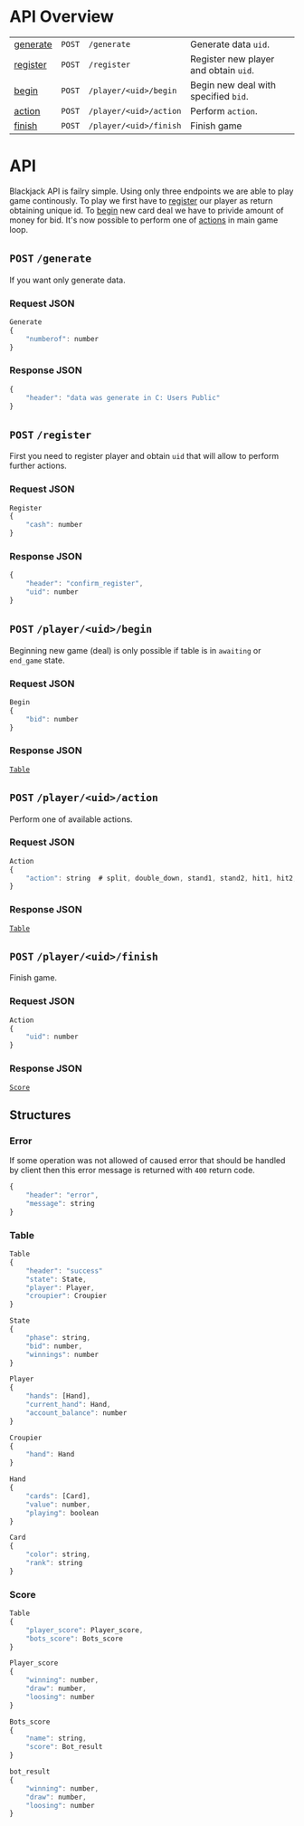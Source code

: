 # API Overview

|                       |        |                        |                                       |
|:--------------------- | ------:|:---------------------- |:------------------------------------- |
| [generate](#generate) | `POST` | `/generate`            | Generate data `uid`.                  |
| [register](#register) | `POST` | `/register`            | Register new player and obtain `uid`. |
| [begin](#begin)       | `POST` | `/player/<uid>/begin`  | Begin new deal with specified `bid`.  |
| [action](#action)     | `POST` | `/player/<uid>/action` | Perform `action`.                     |
| [finish](#finish)     | `POST` | `/player/<uid>/finish` | Finish game                           |

# API
Blackjack API is failry simple. Using only three endpoints we are able to play game continously.
To play we first have to [register](#register) our player as return obtaining unique id.
To [begin](#begin) new card deal we have to privide amount of money for bid.
It's now possible to perform one of [actions](#action) in main game loop.

## <a id="register"></a> `POST`  `/generate` 
If you want only generate data.
### Request JSON
```javascript
Generate
{
    "numberof": number
}
```
### Response JSON
```javascript
{
    "header": "data was generate in C: Users Public"
}
```

## <a id="register"></a> `POST`  `/register` 
First you need to register player and obtain `uid` that will allow to perform further actions.
### Request JSON
```javascript
Register
{
    "cash": number
}
```
### Response JSON
```javascript
{
    "header": "confirm_register",
    "uid": number
}
```

## <a id="begin"></a> `POST` `/player/<uid>/begin`
Beginning new game (deal) is only possible if table is in `awaiting` or `end_game` state.
### Request JSON
```javascript
Begin
{
    "bid": number
}
```
### Response JSON
[`Table`](#table)

## <a id="action"></a> `POST` `/player/<uid>/action`
Perform one of available actions.
### Request JSON
```javascript
Action
{
    "action": string  # split, double_down, stand1, stand2, hit1, hit2, insure, surrender, end_game
}
```
### Response JSON
[`Table`](#table)

## <a id="action"></a> `POST` `/player/<uid>/finish`
Finish game.
### Request JSON
```javascript
Action
{
    "uid": number
}
```
### Response JSON
[`Score`](#score)

## Structures

### Error
If some operation was not allowed of caused error that should be handled by client then this error message is returned with `400` return code.
```javascript
{
    "header": "error",
    "message": string
}
```

### Table
```javascript
Table
{
    "header": "success"
    "state": State,
    "player": Player,
    "croupier": Croupier
}
```

```javascript
State
{
    "phase": string,
    "bid": number,
    "winnings": number
}
```

```javascript
Player
{
    "hands": [Hand],
    "current_hand": Hand,
    "account_balance": number
}
```

```javascript
Croupier
{
    "hand": Hand
}
```

```javascript
Hand
{
    "cards": [Card],
    "value": number,
    "playing": boolean
}
```

```javascript
Card
{
    "color": string,
    "rank": string
}
```
### Score
```javascript
Table
{
    "player_score": Player_score,
    "bots_score": Bots_score
}
```

```javascript
Player_score
{
    "winning": number,
    "draw": number,
    "loosing": number
}
```

```javascript
Bots_score
{
    "name": string,
    "score": Bot_result
}
```

```javascript
bot_result
{
    "winning": number,
    "draw": number,
    "loosing": number
}
```